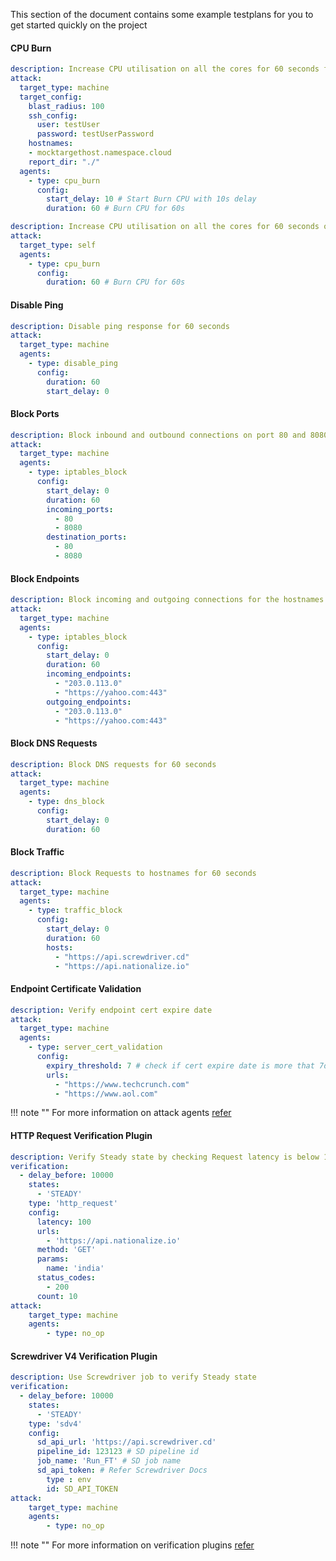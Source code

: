 This section of the document contains some example testplans for you to get started quickly on the project
#### CPU Burn
```yaml
description: Increase CPU utilisation on all the cores for 60 seconds for a target host
attack:
  target_type: machine
  target_config:
    blast_radius: 100
    ssh_config:
      user: testUser
      password: testUserPassword
    hostnames:
    - mocktargethost.namespace.cloud
    report_dir: "./"
  agents:
    - type: cpu_burn
      config:
        start_delay: 10 # Start Burn CPU with 10s delay
        duration: 60 # Burn CPU for 60s
```

```yaml
description: Increase CPU utilisation on all the cores for 60 seconds on local machine
attack:
  target_type: self
  agents:
    - type: cpu_burn
      config:
        duration: 60 # Burn CPU for 60s
```

#### Disable Ping
```yaml
description: Disable ping response for 60 seconds
attack:
  target_type: machine
  agents:
    - type: disable_ping
      config:
        duration: 60
        start_delay: 0
```

#### Block Ports 
```yaml
description: Block inbound and outbound connections on port 80 and 8080 for 60 seconds
attack:
  target_type: machine
  agents:
    - type: iptables_block
      config:
        start_delay: 0
        duration: 60
        incoming_ports:
          - 80
          - 8080
        destination_ports:
          - 80
          - 8080
```

#### Block Endpoints 
```yaml
description: Block incoming and outgoing connections for the hostnames for 60 seconds
attack:
  target_type: machine
  agents:
    - type: iptables_block
      config:
        start_delay: 0
        duration: 60
        incoming_endpoints:
          - "203.0.113.0"
          - "https://yahoo.com:443"
        outgoing_endpoints:
          - "203.0.113.0"
          - "https://yahoo.com:443"
```

#### Block DNS Requests
```yaml
description: Block DNS requests for 60 seconds
attack:
  target_type: machine
  agents:
    - type: dns_block
      config:
        start_delay: 0
        duration: 60
```

#### Block Traffic
```yaml
description: Block Requests to hostnames for 60 seconds
attack:
  target_type: machine
  agents:
    - type: traffic_block
      config:
        start_delay: 0
        duration: 60
        hosts:
          - "https://api.screwdriver.cd"
          - "https://api.nationalize.io"
```

#### Endpoint Certificate Validation
```yaml
description: Verify endpoint cert expire date
attack:
  target_type: machine
  agents:
    - type: server_cert_validation
      config:
        expiry_threshold: 7 # check if cert expire date is more that 7days
        urls:
          - "https://www.techcrunch.com"
          - "https://www.aol.com"
```
!!! note ""
    For more information on attack agents [refer](/ychaos/agents/)

#### HTTP Request Verification Plugin
```yaml
description: Verify Steady state by checking Request latency is below 100ms
verification:
  - delay_before: 10000
    states:
      - 'STEADY'
    type: 'http_request'
    config:
      latency: 100
      urls:
        - 'https://api.nationalize.io'
      method: 'GET'
      params:
        name: 'india'
      status_codes:
        - 200
      count: 10
attack:
    target_type: machine
    agents:
        - type: no_op
```

#### Screwdriver V4 Verification Plugin
```yaml
description: Use Screwdriver job to verify Steady state   
verification:
  - delay_before: 10000
    states:
      - 'STEADY'
    type: 'sdv4'
    config:
      sd_api_url: 'https://api.screwdriver.cd'
      pipeline_id: 123123 # SD pipeline id
      job_name: 'Run_FT' # SD job name
      sd_api_token: # Refer Screwdriver Docs
        type : env
        id: SD_API_TOKEN
attack:
    target_type: machine
    agents:
        - type: no_op
```
!!! note ""
    For more information on verification plugins [refer](/ychaos/verification/)
